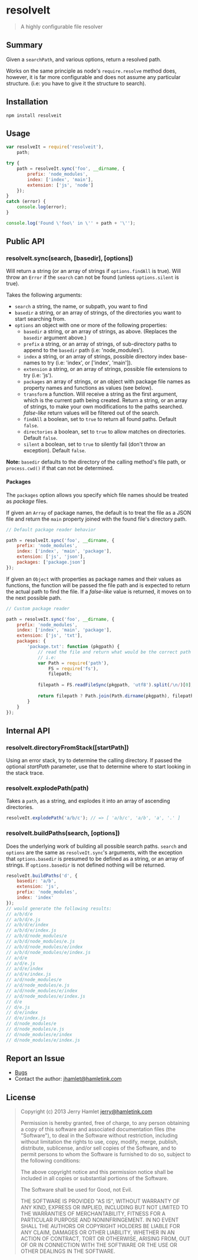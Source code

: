 resolveIt
=========

> A highly configurable file resolver

Summary
-------

Given a `searchPath`, and various options, return a resolved path.

Works on the same principle as node's `require.resolve` method does, however, it is far more configurable and does not assume any particular structure. (i.e: you have to give it the structure to search).


Installation
------------

~~~
npm install resolveit
~~~

Usage
-----

~~~js
var resolveIt = require('resolveit'),
    path;

try {
    path = resolveIt.sync('foo', __dirname, {
        prefix: 'node_modules',
        index: ['index', 'main'],
        extension: ['js', 'node']
    });
}
catch (error) {
    console.log(error);
}

console.log('Found \'foo\' in \'' + path + '\'');
~~~


Public API
----------

### resolveIt.sync(search, [basedir], [options]) ###

Will return a string (or an array of strings if `options.findAll` is true). Will throw an `Error` if the `search` can not be found (unless `options.silent` is true).

Takes the following arguments:

* `search` a string, the name, or subpath, you want to find
* `basedir` a string, or an array of strings, of the directories you want to start searching from.
* `options` an object with one or more of the following properties:
    * `basedir` a string, or an array of strings, as above. (Replaces the `basedir` argument above.)
    * `prefix` a string, or an array of strings, of sub-directory paths to append to the `basedir` path (i.e: 'node_modules').
    * `index` a string, or an array of strings, possible directory index base-names to try (i.e: 'index', or ['index', 'main']).
    * `extension` a string, or an array of strings, possible file extensions to try (i.e: 'js').
    * `packages` an array of strings, or an object with package file names as property names and functions as values (see below).
    * `transform` a function. Will receive a string as the first argument, which is the current path being created. Return a string, or an array of strings, to make your own modifications to the paths searched. *false-like* return values will be filtered out of the search.
    * `findAll` a boolean, set to `true` to return all found paths. Default `false`.
    * `directories` a boolean, set to `true` to allow matches on directories. Default `false`.
    * `silent` a boolean, set to `true` to silently fail (don't throw an exception). Default `false`.

**Note:** `basedir` defaults to the directory of the calling method's file path, or `process.cwd()` if that can not be determined.

#### Packages ####

The `packages` option allows you specify which file names should be treated as *package* files.

If given an `Array` of package names, the default is to treat the file as a JSON file and return the `main` property joined with the found file's directory path.

~~~js
// Default package reader behavior

path = resolveIt.sync('foo', __dirname, {
    prefix: 'node_modules',
    index: ['index', 'main', 'package'],
    extension: ['js', 'json'],
    packages: ['package.json']
});
~~~

If given an `Object` with properties as package names and their values as functions, the function will be passed the file path and is expected to return the actual path to find the file. If a *false-like* value is returned, it moves on to the next possible path.

~~~js
// Custom package reader

path = resolveIt.sync('foo', __dirname, {
    prefix: 'node_modules',
    index: ['index', 'main', 'package'],
    extension: ['js', 'txt'],
    packages: {
        'package.txt': function (pkgpath) {
            // read the file and return what would be the correct path
            // i.e:
            var Path = require('path'),
                FS = require('fs'),
                filepath;
            
            filepath = FS.readFileSync(pkgpath, 'utf8').split(/\n/)[0];
            
            return filepath ? Path.join(Path.dirname(pkgpath), filepath) : false;
        }
    }
});
~~~

Internal API
------------

### resolveIt.directoryFromStack([startPath]) ###

Using an error stack, try to determine the calling directory.  If passed the optional *startPath* parameter, use that to determine where to start looking in the stack trace.


### resolveIt.explodePath(path) ###

Takes a `path`, as a string, and explodes it into an array of ascending directories.

~~~js
resolveIt.explodePath('a/b/c'); // => [ 'a/b/c', 'a/b', 'a', '.' ]
~~~

### resolveIt.buildPaths(search, [options]) ###

Does the underlying work of building all possible search paths. `search` and `options` are the same as `resolveIt.sync`'s arguments, with the exception that `options.basedir` is presumed to be defined as a string, or an array of strings. If `options.basedir` is not defined nothing will be returned.

~~~js
resolveIt.buildPaths('d', { 
    basedir: 'a/b',
    extension: 'js',
    prefix: 'node_modules',
    index: 'index'
});
// would generate the following results:
// a/b/d/e
// a/b/d/e.js
// a/b/d/e/index
// a/b/d/e/index.js
// a/b/d/node_modules/e
// a/b/d/node_modules/e.js
// a/b/d/node_modules/e/index
// a/b/d/node_modules/e/index.js
// a/d/e
// a/d/e.js
// a/d/e/index
// a/d/e/index.js
// a/d/node_modules/e
// a/d/node_modules/e.js
// a/d/node_modules/e/index
// a/d/node_modules/e/index.js
// d/e
// d/e.js
// d/e/index
// d/e/index.js
// d/node_modules/e
// d/node_modules/e.js
// d/node_modules/e/index
// d/node_modules/e/index.js
~~~


Report an Issue
---------------

* [Bugs](http://github.com/jhamlet/node-resolveit/issues)
* Contact the author: <jhamlet@hamletink.com>


License
-------

> Copyright (c) 2013 Jerry Hamlet <jerry@hamletink.com>
> 
> Permission is hereby granted, free of charge, to any person
> obtaining a copy of this software and associated documentation
> files (the "Software"), to deal in the Software without
> restriction, including without limitation the rights to use,
> copy, modify, merge, publish, distribute, sublicense, and/or sell
> copies of the Software, and to permit persons to whom the
> Software is furnished to do so, subject to the following
> conditions:
> 
> The above copyright notice and this permission notice shall be
> included in all copies or substantial portions of the Software.
> 
> The Software shall be used for Good, not Evil.
> 
> THE SOFTWARE IS PROVIDED "AS IS", WITHOUT WARRANTY OF ANY KIND,
> EXPRESS OR IMPLIED, INCLUDING BUT NOT LIMITED TO THE WARRANTIES
> OF MERCHANTABILITY, FITNESS FOR A PARTICULAR PURPOSE AND
> NONINFRINGEMENT. IN NO EVENT SHALL THE AUTHORS OR COPYRIGHT
> HOLDERS BE LIABLE FOR ANY CLAIM, DAMAGES OR OTHER LIABILITY,
> WHETHER IN AN ACTION OF CONTRACT, TORT OR OTHERWISE, ARISING
> FROM, OUT OF OR IN CONNECTION WITH THE SOFTWARE OR THE USE OR
> OTHER DEALINGS IN THE SOFTWARE.
